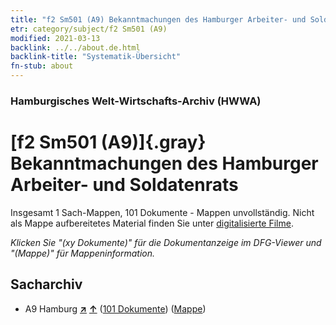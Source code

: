 ```yaml
---
title: "f2 Sm501 (A9) Bekanntmachungen des Hamburger Arbeiter- und Soldatenrats"
etr: category/subject/f2 Sm501 (A9)
modified: 2021-03-13
backlink: ../../about.de.html
backlink-title: "Systematik-Übersicht"
fn-stub: about
---
```


### Hamburgisches Welt-Wirtschafts-Archiv (HWWA)
# [f2 Sm501 (A9)]{.gray}&#8201; Bekanntmachungen des Hamburger Arbeiter- und Soldatenrats&#160; 




Insgesamt 1 Sach-Mappen, 101 Dokumente - Mappen unvollständig.
Nicht als Mappe aufbereitetes Material finden Sie unter [digitalisierte Filme](/film/h1_sh).

_Klicken Sie "(xy Dokumente)" für die Dokumentanzeige im DFG-Viewer und "(Mappe)" für Mappeninformation._

## Sacharchiv



- A9 Hamburg [**&nearr;**](../../../geo/i/140905/about.de.html "Hamburg (alle Mappen)") [**&uarr;**](../../../geo/about.de.html#A9 "Ländersystematik") (<a href="https://pm20.zbw.eu/dfgview/sh/140905,144306" title="über: Hamburg : Bekanntmachungen des Hamburger Arbeiter- und Soldatenrats" target="_blank">101 Dokumente</a>) ([Mappe](../../../../folder/sh/1409xx/140905/1443xx/144306/about.de.html))



